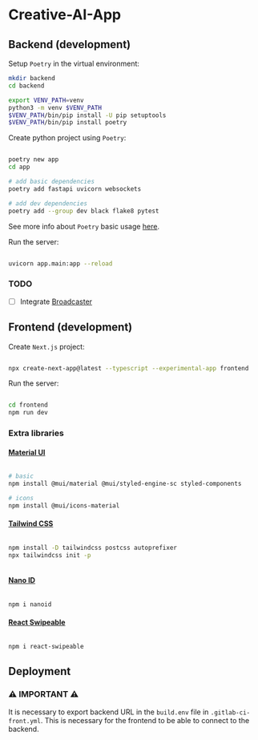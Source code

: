 # Creative-AI-App

## Backend (development)

Setup `Poetry` in the virtual environment:

```zsh
mkdir backend
cd backend

export VENV_PATH=venv
python3 -m venv $VENV_PATH
$VENV_PATH/bin/pip install -U pip setuptools
$VENV_PATH/bin/pip install poetry
```

Create python project using `Poetry`:

```zsh

poetry new app
cd app

# add basic dependencies
poetry add fastapi uvicorn websockets

# add dev dependencies
poetry add --group dev black flake8 pytest
```

See more info about `Poetry` basic usage [here](https://python-poetry.org/docs/basic-usage/).

Run the server:

```zsh

uvicorn app.main:app --reload

```

### TODO

- [ ] Integrate [Broadcaster](https://github.com/encode/broadcaster)

## Frontend (development)

Create `Next.js` project:

```zsh

npx create-next-app@latest --typescript --experimental-app frontend 

```

Run the server:

```zsh

cd frontend
npm run dev

```

### Extra libraries

#### [Material UI](https://mui.com/material-ui/getting-started)

```zsh

# basic
npm install @mui/material @mui/styled-engine-sc styled-components

# icons
npm install @mui/icons-material

```

#### [Tailwind CSS](https://tailwindcss.com/docs/guides/nextjs#app-directory)

```zsh

npm install -D tailwindcss postcss autoprefixer
npx tailwindcss init -p



```

#### [Nano ID](https://www.npmjs.com/package/nanoid)

```zsh

npm i nanoid

```

#### [React Swipeable](https://www.npmjs.com/package/react-swipeable)

```zsh

npm i react-swipeable

```

## Deployment

### ⚠️ IMPORTANT ⚠️

It is necessary to export backend URL in the `build.env` file in `.gitlab-ci-front.yml`. This is necessary for the frontend to be able to connect to the backend.
